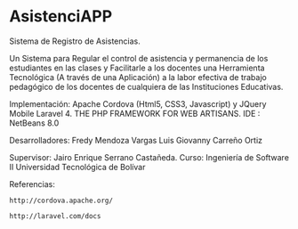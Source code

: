 AsistenciAPP
============

Sistema de Registro de Asistencias.

Un Sistema para Regular el control de asistencia y permanencia  de los estudiantes en las clases y Facilitarle a los docentes una Herramienta Tecnológica (A través de una Aplicación) a la labor efectiva de trabajo pedagógico de los docentes de cualquiera de las Instituciones Educativas.

Implementación:
         Apache Cordova (Html5, CSS3, Javascript) y JQuery Mobile
         Laravel 4. THE PHP FRAMEWORK FOR WEB ARTISANS.
         IDE : NetBeans 8.0

Desarrolladores:
           Fredy Mendoza Vargas 
            Luis Giovanny Carreño Ortiz

Supervisor:
             Jairo Enrique Serrano Castañeda.
            Curso: 
                   Ingeniería de Software II
                   Universidad Tecnológica de Bolívar


Referencias:

	http://cordova.apache.org/

	http://laravel.com/docs


